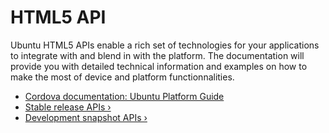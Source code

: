 
# HTML5 API

Ubuntu HTML5 APIs enable a rich set of technologies for your applications to
integrate with and blend in with the platform. The documentation will provide
you with detailed technical information and examples on how to make the most
of device and platform functionnalities.

* [Cordova documentation: Ubuntu Platform Guide](http://cordova.apache.org/docs/en/5.0.0/guide/platforms/ubuntu/index.html)
* [Stable release APIs&nbsp;&rsaquo;](../apps-html5-current/index.md)
* [Development snapshot APIs&nbsp;&rsaquo;](../api-html5-development/index.md)

